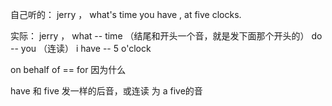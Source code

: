 


自己听的：
jerry ， what's time you have , at five clocks.

实际：
jerry ， what -- time （结尾和开头一个音，就是发下面那个开头的）  do -- you （连读）    i have -- 5 o'clock

on behalf of  == for 因为什么

have  和 five 发一样的后音，或连读 为  a five的音